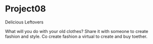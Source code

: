 Project08
=========
Delicious Leftovers

What will you do with your old clothes?
Share it with someone to create fashion and style. Co create fashion a virtual to create and buy toether.

